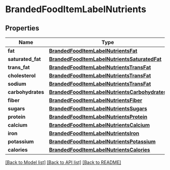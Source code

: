 # BrandedFoodItemLabelNutrients

## Properties
Name | Type | Description | Notes
------------ | ------------- | ------------- | -------------
**fat** | [**BrandedFoodItemLabelNutrientsFat**](BrandedFoodItemLabelNutrientsFat.md) |  | [optional] 
**saturated_fat** | [**BrandedFoodItemLabelNutrientsSaturatedFat**](BrandedFoodItemLabelNutrientsSaturatedFat.md) |  | [optional] 
**trans_fat** | [**BrandedFoodItemLabelNutrientsTransFat**](BrandedFoodItemLabelNutrientsTransFat.md) |  | [optional] 
**cholesterol** | [**BrandedFoodItemLabelNutrientsTransFat**](BrandedFoodItemLabelNutrientsTransFat.md) |  | [optional] 
**sodium** | [**BrandedFoodItemLabelNutrientsTransFat**](BrandedFoodItemLabelNutrientsTransFat.md) |  | [optional] 
**carbohydrates** | [**BrandedFoodItemLabelNutrientsCarbohydrates**](BrandedFoodItemLabelNutrientsCarbohydrates.md) |  | [optional] 
**fiber** | [**BrandedFoodItemLabelNutrientsFiber**](BrandedFoodItemLabelNutrientsFiber.md) |  | [optional] 
**sugars** | [**BrandedFoodItemLabelNutrientsSugars**](BrandedFoodItemLabelNutrientsSugars.md) |  | [optional] 
**protein** | [**BrandedFoodItemLabelNutrientsProtein**](BrandedFoodItemLabelNutrientsProtein.md) |  | [optional] 
**calcium** | [**BrandedFoodItemLabelNutrientsCalcium**](BrandedFoodItemLabelNutrientsCalcium.md) |  | [optional] 
**iron** | [**BrandedFoodItemLabelNutrientsIron**](BrandedFoodItemLabelNutrientsIron.md) |  | [optional] 
**potassium** | [**BrandedFoodItemLabelNutrientsPotassium**](BrandedFoodItemLabelNutrientsPotassium.md) |  | [optional] 
**calories** | [**BrandedFoodItemLabelNutrientsCalories**](BrandedFoodItemLabelNutrientsCalories.md) |  | [optional] 

[[Back to Model list]](../README.md#documentation-for-models) [[Back to API list]](../README.md#documentation-for-api-endpoints) [[Back to README]](../README.md)

